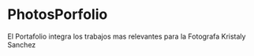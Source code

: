 # PhotosPorfolio
El Portafolio integra los trabajos mas relevantes para la Fotografa Kristaly Sanchez
